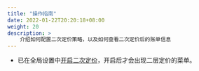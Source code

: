 ```yaml
---
title: "操作指南"
date: 2022-01-22T20:20:18+08:00
weight: 20
description: >
    介绍如何配置二次定价策略，以及如何查看二次定价后的账单信息
---
```


- 已在全局设置中[开启二次定价](../../../misc/globalsetting/tutorial/bill/#二次定价开关原始账单开关)，开启后才会出现二层定价的菜单。
